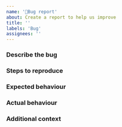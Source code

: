 ```yaml
---
name: '🐞Bug report'
about: Create a report to help us improve
title: ''
labels: 'Bug'
assignees: ''
---
```


<!-- For help and support please go to Stack Exchange: -->
<!-- https://security.stackexchange.com/questions/tagged/owasp-crs -->

### Describe the bug

<!-- A clear and concise description of what the bug is. -->

### Steps to reproduce

<!-- Include steps that will help us recreate the issue. -->

### Expected behaviour

<!-- A clear and concise description of what you expected to happen. -->

### Actual behaviour

<!-- A clear and concise description of what actually happened. -->
<!-- If applicable, add screenshots to help explain your problem. -->

### Additional context

<!-- Add any other context about the problem here. -->
